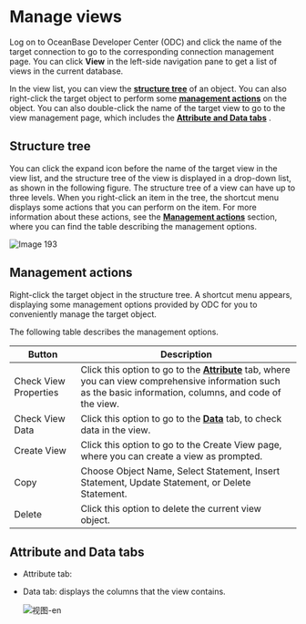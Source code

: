 Manage views 
=================================

Log on to OceanBase Developer Center (ODC) and click the name of the target connection to go to the corresponding connection management page. You can click **View** in the left-side navigation pane to get a list of views in the current database. 

In the view list, you can view the **[structure tree](#structure-tree)** of an object. You can also right-click the target object to perform some **[management actions](#management-actions)** on the object. You can also double-click the name of the target view to go to the view management page, which includes the **[Attribute and Data tabs](#attribute)** . 

Structure tree 
-----------------------

You can click the expand icon before the name of the target view in the view list, and the structure tree of the view is displayed in a drop-down list, as shown in the following figure. The structure tree of a view can have up to three levels. When you right-click an item in the tree, the shortcut menu displays some actions that you can perform on the item. For more information about these actions, see the **[Management actions](#management-actions)** section, where you can find the table describing the management options.

![Image 193](https://help-static-aliyun-doc.aliyuncs.com/assets/img/en-US/2596511561/p241377.png)

Management actions 
---------------------------

Right-click the target object in the structure tree. A shortcut menu appears, displaying some management options provided by ODC for you to conveniently manage the target object. 

The following table describes the management options.


|        Button         |                                                                                      Description                                                                                       |
|-----------------------|----------------------------------------------------------------------------------------------------------------------------------------------------------------------------------------|
| Check View Properties | Click this option to go to the **[Attribute](#attribute)** tab, where you can view comprehensive information such as the basic information, columns, and code of the view. |
| Check View Data       | Click this option to go to the **[Data](#attribute)** tab, to check data in the view.                                                                                      |
| Create View           | Click this option to go to the Create View page, where you can create a view as prompted.                                                                                              |
| Copy                  | Choose Object Name, Select Statement, Insert Statement, Update Statement, or Delete Statement.                                                                                         |
| Delete                | Click this option to delete the current view object.                                                                                                                                   |



Attribute and Data tabs 
--------------------------------

* Attribute tab:

  

* Data tab: displays the columns that the view contains. 

  ![视图-en](https://help-static-aliyun-doc.aliyuncs.com/assets/img/en-US/2596511561/p435149.png)
  




